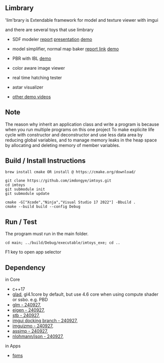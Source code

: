 ## Limbrary

'lim'brary is Extendable framework for model and texture viewer with imgui

and there are several toys that use limbrary

-   SDF modeler [report](https://drive.google.com/file/d/1fsZAitytSMygLGITExE0Y6ucwJFRNriO/view?usp=sharing) [presentation](https://youtu.be/KKeihZ03pAs) [demo](https://youtu.be/l02dHs1q9Jo)

-   model simplifier, normal map baker [report link](https://imdongye.notion.site/Simplification-d21e692652104cb39ce3befde034fcd2?pvs=4) [demo](https://youtu.be/wZzI8Hjm5jQ)

-   PBR with IBL [demo](https://youtu.be/Yxrlhfb-fXo)

-   color aware image viewer

-   real time hatching tester

-   astar visualizer

-   [other demo videos](https://youtu.be/GvtG-AYt6d4)


## Note

The reason why inherit an application class and write a program is because when you run multiple programs on this one project To make explicite life cycle with constructor and deconstructor and use less data area by reducing global variables, and to manage memory leaks in the heap space by allocating and deleting memory of member variables.

## Build / Install Instructions

```
brew install cmake OR install @ https://cmake.org/download/

git clone https://github.com/imdongye/imtoys.git
cd imtoys
git submodule init
git submodule update

cmake -G["Xcode","Ninja","Visual Studio 17 2022"] -Bbuild .
cmake --build build --config Debug
```

## Run / Test

The program must run in the main folder.

```
cd main; ../build/Debug/executable/imtoys_exe; cd ..
```

F1 key to open app selector

## Dependency
in Core
* c++17
* [glad](https://glad.dav1d.de), gl4.1core by default, but use 4.6 core when using compute shader or ssbo. e.g. PBD
* [glm - 240927](https://github.com/g-truc/glm),
* [eigen - 240927](https://eigen.tuxfamily.org),
* [stb - 240927](https://github.com/nothings/stb),
* [imgui docking branch - 240927](https://github.com/ocornut/imgui),
* [imguizmo - 240927](https://github.com/CedricGuillemet/ImGuizmo),
* [assimp - 240927](https://github.com/assimp/assimp), 
* [nlohmann/json - 240927](https://github.com/nlohmann/json),

in Apps
* [fqms](https://github.com/sp4cerat/Fast-Quadric-Mesh-Simplification)

